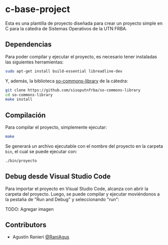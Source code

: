 # c-base-project

Esta es una plantilla de proyecto diseñada para crear un proyecto simple en C
para la cátedra de Sistemas Operativos de la UTN FRBA.

## Dependencias

Para poder compilar y ejecutar el proyecto, es necesario tener instaladas las
siguientes herramientas:

```bash
sudo apt-get install build-essential libreadline-dev
```

Y, además, la biblioteca [so-commons-library] de la cátedra:

```bash
git clone https://github.com/sisoputnfrba/so-commons-library
cd so-commons-library
make install
```

[so-commons-library]: https://github.com/sisoputnfrba/so-commons-library

## Compilación

Para compilar el proyecto, simplemente ejecutar:

```bash
make
```

Se generará un archivo ejecutable con el nombre del proyecto en la carpeta
`bin`, el cual se puede ejecutar con:

```bash
./bin/proyecto
```

## Debug desde Visual Studio Code

Para importar el proyecto en Visual Studio Code, alcanza con abrir la carpeta
del proyecto. Luego, se puede compilar y ejecutar moviéndonos a la pestaña de
"Run and Debug" y seleccionando "run":

TODO: Agregar imagen

## Contributors

- Agustín Ranieri [@RaniAgus](https://github.com/RaniAgus)
